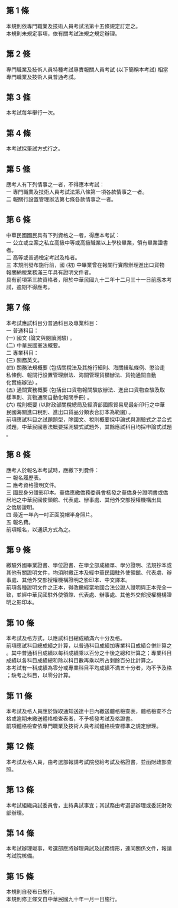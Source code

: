 第 1 條
-------
本規則依專門職業及技術人員考試法第十五條規定訂定之。  
本規則未規定事項，依有關考試法規之規定辦理。

第 2 條
-------
專門職業及技術人員特種考試專責報關人員考試 (以下簡稱本考試) 相當  
專門職業及技術人員普通考試。

第 3 條
-------
本考試每年舉行一次。

第 4 條
-------
本考試採筆試方式行之。

第 5 條
-------
應考人有下列情事之一者，不得應本考試：  
一  專門職業及技術人員考試法第八條第一項各款情事之一者。  
二  報關行設置管理辦法第七條各款情事之一者。

第 6 條
-------
中華民國國民具有下列資格之一者，得應本考試：  
一  公立或立案之私立高級中等或高級職業以上學校畢業，領有畢業證書  
    者。  
二  高等或普通檢定考試及格者。  
三  本規則發布施行前，國 (初) 中畢業曾在報關行實際辦理進出口貨物  
    報關納稅業務滿三年具有證明文件者。  
具有前項第三款資格者，限於中華民國九十二年十二月三十一日前應本考  
試，逾期不得應考。

第 7 條
-------
本考試應試科目分普通科目及專業科目：  
一  普通科目：  
 (一) 國文 (論文與閱讀測驗) 。  
 (二) 中華民國憲法概要。  
二  專業科目：  
 (三) 關務英文。  
 (四) 關務法規概要 (包括關稅法及其施行細則、海關緝私條例、懲治走  
      私條例、報關行設置管理辦法、海關管理貨櫃辦法、貨物通關自動  
      化實施辦法) 。  
 (五) 通關實務概要 (包括出口貨物報關驗放辦法、進出口貨物查驗及取  
      樣準則、貨物通關自動化報關手冊) 。  
 (六) 稅則概要 (以財政部關稅總局及經濟部國際貿易局最新印行之中華  
      民國海關進口稅則、進出口貨品分類表合訂本為範圍) 。  
前項應試科目之試題題型，除國文、稅則概要採申論式與測驗式之混合式  
試題，中華民國憲法概要採測驗式試題外，其餘應試科目均採申論式試題  
。

第 8 條
-------
應考人於報名本考試時，應繳下列費件：  
一  報名履歷表。  
二  應考資格證明文件。  
三  國民身分證影印本。華僑應繳僑務委員會核發之華僑身分證明書或僑  
    居地之中華民國使領館、代表處、辦事處、其他外交部授權機構出具  
    之僑居證明。  
四  最近一年內一吋正面脫帽半身照片。  
五  報名費。  
前項報名，以通訊方式為之。

第 9 條
-------
繳驗外國畢業證書、學位證書、在學全部成績單、學分證明、法規抄本或  
其他有關證明文件，均須附繳正本及經中華民國駐外使領館、代表處、辦  
事處、其他外交部授權機構證明之影印本、中文譯本。  
前項各種證明文件之正本，得改繳經當地國合法公證人證明與正本完全一  
致，並經中華民國駐外使領館、代表處、辦事處、其他外交部授權機構證  
明之影印本。

第 10 條
--------
本考試及格方式，以應試科目總成績滿六十分及格。  
前項應試科目總成績之計算，以普通科目成績加專業科目成績合併計算之  
。其中普通科目成績以每科成績乘以百分之十後之總和計算之；專業科目  
成績以各科目成績總和除以科目數再乘以所占剩餘百分比計算之。  
本考試有一科成績為零分或專業科目平均成績不滿五十分者，均不予及格  
；缺考之科目，以零分計算。

第 11 條
--------
本考試及格人員應於錄取通知送達十日內繳送體格檢查表，體格檢查不合  
格或逾期未繳送體格檢查表者，不予核發考試及格證書。  
前項體格檢查依專門職業及技術人員考試體格檢查標準之規定辦理。

第 12 條
--------
本考試及格人員，由考選部報請考試院發給考試及格證書，並函財政部查  
照。

第 13 條
--------
本考試組織典試委員會，主持典試事宜；其試務由考選部辦理或委託財政  
部辦理。

第 14 條
--------
本考試辦理竣事，考選部應將辦理典試及試務情形，連同關係文件，報請  
考試院核備。

第 15 條
--------
本規則自發布日施行。  
本規則修正條文自中華民國九十年一月一日施行。


